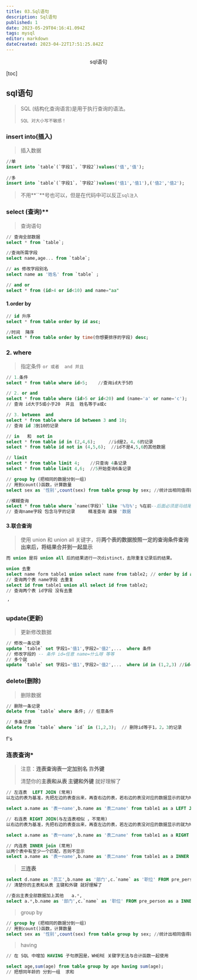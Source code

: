 ```yaml
---
title: 03.Sql语句
description: Sql语句
published: 1
date: 2023-05-29T04:16:41.094Z
tags: mysql
editor: markdown
dateCreated: 2023-04-22T17:51:25.842Z
---
```


<center>sql语句</center>

[toc]



## sql语句

> SQL (结构化查询语言)是用于执行查询的语法。
>
> ```
> SQL 对大小写不敏感！
> ```



### insert into(插入)

> 插入数据

```sql
//单
insert into `table`(`字段1`，`字段2`)values('值','值');
	
//多
insert into `table`(`字段1`，`字段2`)values('值1','值1'),('值2','值2');
```

> 不用**\`\`**号也可以，但是在代码中可以反正`sql注入`



### select (查询)**

> 查询语句

```sql
// 查询全部数据
select * from `table`;

//查询所需字段
select name,age... from `table`;

// as 修改字段别名
select name as '姓名' from `table` ;

// and or
select * from (id>4 or id<10) and name="aa"
```



#### 1.order by

```sql
// id 升序
select * from table order by id asc;

//时间  降序
select * from table order by time(你想要排序的字段) desc;
```



### 2. where

> 指定条件 `or 或者  and 并且`

```sql
// 1.条件
select * from table where id>5;    //查询id大于5的

// 2. or and
select * from table where (id>5 or id<20) and (name='a' or name='c');
// 查询 id大于5或小于20  并且  姓名等于a或c

// 3. between  and
select * from table where id between 3 and 10;
// 查询 id 3到10的记录

// in   和  not in
select * from table id in (2,4,6);     //id是2，4，6的记录
select * from table id not in (4,5,6);  //id不是4,5,6的其他数据

// limit 
select * from table limit 4;    //只查询 4条记录
select * from table limit 4,6;  //5开始查询6条记录

// group by (把相同的数据分到一组)
// 用到count()函数，计算数量
select sex as '性别',count(sex) from table group by sex; //统计出相同值得数量

//模糊查询  
select * from table where `name(字段)` like '%马%'; %在前--后面必须是马结尾
// 查询name字段 包含马字的记录     精准查询 直接 '数据
```

#### 3.联合查询

>使用 union 和 union all 关键字，将**两个表的数据按照一定的查询条件查询出来后，将结果合并到一起显示**

```sql
而 union 是将 union all 后的结果进行一次distinct，去除重复记录后的结果。

union 去重
select name form table1 union select name from table2; // order by id asc;排序
// 查询两个表 name字段 去重复
select id from table1 union all select id from table2;
// 查询两个表 id字段 没有去重
```

​                                                                                                                                                                           ‘

### update(更新)

> 更新修改数据

```sql
// 修改一条记录 
update `table` set 字段1='值1',字段2='值2',...  where 条件 
// 修改字段的 -- 条件 id=任意 name=什么呀 等等
// 多个就
update `table` set 字段1='值1',字段2='值2',...  where id in (1,2,3) //id=1 2 3 
```



### delete(删除)

> 删除数据

```sql
// 删除一条记录
delete from `table` where 条件; // 任意条件

// 多条记录
delete from `table` where `id` in (1,2,3);  // 删除id等于1，2，3的记录
```

f's



### 连表查询*

> 注意：**连表查询表一定加别名**  靠**外键**
>
> 清楚你的**主表和从表 主键和外键** 就好理解了

```sql
// 左连表  LEFT JOIN (常用)
以左边的表为基准，先把左边的表查出来，再查右边的表，若右边的表没对应的数据显示的就为NULL。

select a.name as '表一name',b.name as '表二name' from table1 as a LEFT JOIN table2 as b ON a.id = j.外键id;

// 右连表 RIGHT JOIN(与左连表相似 ，不常用)
以右边的表为基准，先把右边的表查出来，再查左边的表，若左边的表没对应的数据显示的就为NULL

select a.name as '表一name',b.name as '表二name' from table1 as a RIGHT JOIN table2 as b ON a.外键id = j.id; 

// 内连表 INNER join (常用)
以两个表中有至少一个匹配，否则不显示
select a.name as '表一name',b.name as '表二name' from table1 as a INNER JOIN table2 as b ON a.id = j.id; 
```

> **三连表**  

```sql
select d.name as '员工',b.name as '部门',c.`name` as '职位' FROM pre_person as d INNER JOIN pre_department as b ON d.depid=b.id INNER JOIN pre_job as c on d.jobid = c.id;
// 清楚你的主表和从表 主键和外键 就好理解了

//查出主表全部数据加上其他   a.*,
select a.*,b.name as '部门',c.`name` as '职位' FROM pre_person as a INNER JOIN pre_department as b ON a.depid=b.id INNER JOIN pre_job as c on a.jobid = c.id ORDER BY a.id ASC;
```



> group   by

```sql
// group by (把相同的数据分到一组)
// 用到count()函数，计算数量       
select sex as '性别',count(sex) from table group by sex; //统计出相同值得数量
```



> having

```sql
// 在 SQL 中增加 HAVING 子句原因是，WHERE 关键字无法与合计函数一起使用

select age,sum(age) from table group by age having sum(age);
// 把想同年龄的 分到一组  求和
```

